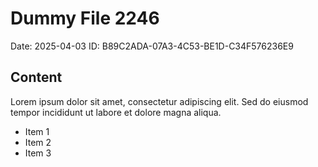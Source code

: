 # Dummy File 2246

Date: 2025-04-03
ID: B89C2ADA-07A3-4C53-BE1D-C34F576236E9

## Content

Lorem ipsum dolor sit amet, consectetur adipiscing elit.
Sed do eiusmod tempor incididunt ut labore et dolore magna aliqua.

* Item 1
* Item 2
* Item 3
